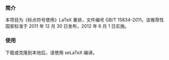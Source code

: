 ### 简介

本项目为《标点符号使用》LaTeX 重排，文件编号 GB/T 15834-2011。该推荐性国家标准于 2011 年 12 月 30 日发布，2012 年 6 月 1 日实施。

### 使用

下载或克隆到本地后，请使用 xeLaTeX 编译。

